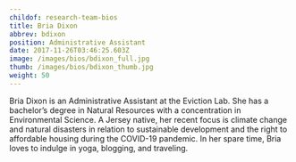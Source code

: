 ```yaml
---
childof: research-team-bios
title: Bria Dixon
abbrev: bdixon
position: Administrative Assistant
date: 2017-11-26T03:46:25.603Z
image: /images/bios/bdixon_full.jpg
thumb: /images/bios/bdixon_thumb.jpg
weight: 50
---
```

Bria Dixon is an Administrative Assistant at the Eviction Lab. She has a bachelor’s degree in Natural Resources with a concentration in Environmental Science. A Jersey native, her recent focus is climate change and natural disasters in relation to sustainable development and the right to affordable housing during the COVID-19 pandemic. In her spare time, Bria loves to indulge in yoga, blogging, and traveling.

